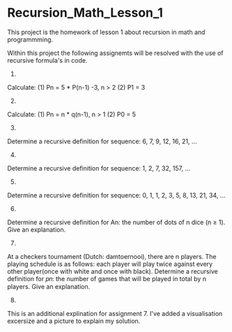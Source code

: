 # Recursion_Math_Lesson_1
This project is the homework of lesson 1 about recursion in math and programmming.


Within this project the following assignemts will be resolved with the use of recursive formula's in code.

1. 
Calculate: (1) Pn = 5 * P(n-1) -3, n > 2 
           (2) P1 = 3
           
2.
Calculate: (1) Pn = n * q(n-1), n > 1 
           (2) P0 = 5
           
3.
Determine a recursive definition for sequence: 6, 7, 9, 12, 16, 21, ...

4.
Determine a recursive definition for sequence: 1, 2, 7, 32, 157, ...

5.
Determine a recursive definition for sequence: 0, 1, 1, 2, 3, 5, 8, 13, 21, 34, ...

6.
Determine a recursive definition for An: the number of dots of n dice (n ≥ 1). Give an explanation.

7.
At a checkers tournament (Dutch: damtoernooi), there are n players. The playing schedule is as follows: each player will play twice against every other player(once with white and once with black).
Determine a recursive definition for 𝑝𝑛: the number of games that will be played in total by n players.
Give an explanation.

8.
This is an additional explination for assignment 7. 
I've added a visualisation excersize and a picture to explain my solution.
